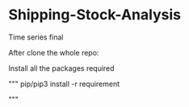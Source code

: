 # Shipping-Stock-Analysis
Time series final

After clone the whole repo:

Install all the packages required

"""
pip/pip3 install -r requirement

"""
